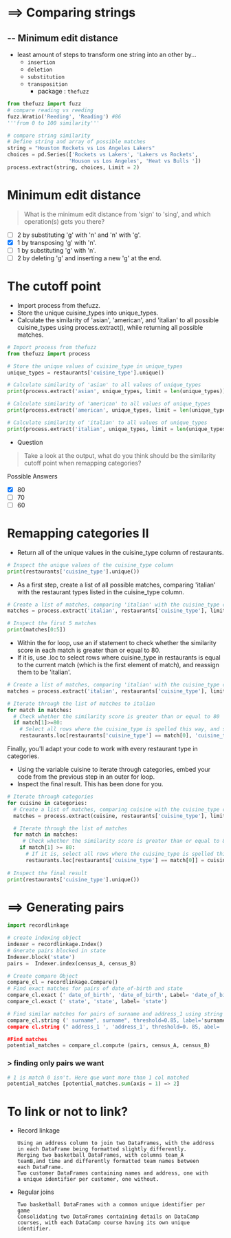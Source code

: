 # ==> Comparing strings
## -- Minimum edit distance
- least amount of steps to transform one string into an other by...
  - `insertion`
  - `deletion`
  - `substitution`
  - `transposition`
    - package : `thefuzz`  
```py 
from thefuzz import fuzz
# compare reading vs reeding
fuzz.Wratio('Reeding', 'Reading') #86
'''from 0 to 100 similarity'''

# compare string similarity
# Define string and array of possible matches
string = "Houston Rockets vs Los Angeles Lakers"
choices = pd.Series(['Rockets vs Lakers', 'Lakers vs Rockets',
                    'Houson vs Los Angeles', 'Heat vs Bulls '])
process.extract(string, choices, Limit = 2)
```
# Minimum edit distance
> What is the minimum edit distance from 'sign' to 'sing', and which operation(s) gets you there?
- [ ] 2 by substituting 'g' with 'n' and 'n' with 'g'.
- [x] 1 by transposing 'g' with 'n'.
- [ ] 1 by substituting 'g' with 'n'.
- [ ] 2 by deleting 'g' and inserting a new 'g' at the end.
# The cutoff point
- Import process from thefuzz.
- Store the unique cuisine_types into unique_types.
- Calculate the similarity of 'asian', 'american', and 'italian' to all possible cuisine_types using process.extract(), while returning all possible matches.
```py
# Import process from thefuzz
from thefuzz import process

# Store the unique values of cuisine_type in unique_types
unique_types = restaurants['cuisine_type'].unique()

# Calculate similarity of 'asian' to all values of unique_types
print(process.extract('asian', unique_types, limit = len(unique_types)))

# Calculate similarity of 'american' to all values of unique_types
print(process.extract('american', unique_types, limit = len(unique_types)))

# Calculate similarity of 'italian' to all values of unique_types
print(process.extract('italian', unique_types, limit = len(unique_types)))
```
- Question
> Take a look at the output, what do you think should be the similarity cutoff point when remapping categories?

Possible Answers
- [x] 80
- [ ] 70
- [ ] 60
# Remapping categories II
- Return all of the unique values in the cuisine_type column of restaurants.
```py
# Inspect the unique values of the cuisine_type column
print(restaurants['cuisine_type'].unique())
```
- As a first step, create a list of all possible matches, comparing 'italian' with the restaurant types listed in the cuisine_type column.
```py
# Create a list of matches, comparing 'italian' with the cuisine_type column
matches = process.extract('italian', restaurants['cuisine_type'], limit=len(restaurants.cuisine_type))

# Inspect the first 5 matches
print(matches[0:5])
```
- Within the for loop, use an if statement to check whether the similarity score in each match is greater than or equal to 80.
- If it is, use .loc to select rows where cuisine_type in restaurants is equal to the current match (which is the first element of match), and reassign them to be 'italian'.
```py
# Create a list of matches, comparing 'italian' with the cuisine_type column
matches = process.extract('italian', restaurants['cuisine_type'], limit=len(restaurants))

# Iterate through the list of matches to italian
for match in matches:
  # Check whether the similarity score is greater than or equal to 80
  if match[1]>=80:
    # Select all rows where the cuisine_type is spelled this way, and set them to the correct cuisine
    restaurants.loc[restaurants['cuisine_type'] == match[0], 'cuisine_type'] = 'italian'
```
Finally, you'll adapt your code to work with every restaurant type in categories.
- Using the variable cuisine to iterate through categories, embed your code from the previous step in an outer for loop.
- Inspect the final result. This has been done for you.
```py
# Iterate through categories
for cuisine in categories:  
  # Create a list of matches, comparing cuisine with the cuisine_type column
  matches = process.extract(cuisine, restaurants['cuisine_type'], limit=len(restaurants.cuisine_type))

  # Iterate through the list of matches
  for match in matches:
     # Check whether the similarity score is greater than or equal to 80
    if match[1] >= 80:
      # If it is, select all rows where the cuisine_type is spelled this way, and set them to the correct cuisine
      restaurants.loc[restaurants['cuisine_type'] == match[0]] = cuisine
      
# Inspect the final result
print(restaurants['cuisine_type'].unique())
```
# ==> Generating pairs
```py
import recordlinkage

# create indexing object
indexer = recordlinkage.Index()
# Gnerate pairs blocked in state
Indexer.block('state')
pairs =  Indexer.index(census_A, census_B)

# Create compare Object
compare_cl = recordlinkage.Compare()
# Find exact matches for pairs of date_of-birth and state
compare_cl.exact (' date_of_birth', 'date_of_birth', Label= 'date_of_birth ')
compare_cl.exact (' state', 'state', label= 'state')

# Find similar matches for pairs of surname and address_1 using string similarity
compare_cl.string (' surname", surname", threshold=0.85, label='surname')
compare cl.string (" address_1 ', 'address_1', threshold=0. 85, abel= 'address_1')

#Find matches
potential_matches = compare_cl.compute (pairs, census_A, census_B)
```
### > finding only pairs we want
```py
# 1 is match 0 isn't. Here que want more than 1 col matched 
potential_matches [potential_matches.sum(axis = 1) => 2]
```
# To link or not to link?
- Record linkage

      Using an address column to join two DataFrames, with the address
      in each DataFrame being formatted slightly differently.
      Merging two basketball DataFrames, with columns team_A
      teamB,and time and differently formatted team names between
      each DataFrame.
      Two customer DataFrames containing names and address, one with
      a unique identifier per customer, one without.
- Regular joins

      Two basketball DataFrames with a common unique identifier per
      game
      Consolidating two DataFrames containing details on DataCamp
      courses, with each DataCamp course having its own unique
      identifier.
